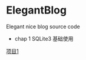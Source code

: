 # ElegantBlog
Elegant nice blog source code
* chap 1 SQLite3 基础使用

[项目1](https://github.com/Elegant2011/ElegantBlog/tree/master/chapter1/SqliteDemo)
